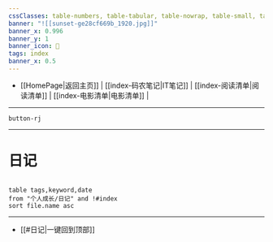 ```yaml
---
cssClasses: table-numbers, table-tabular, table-nowrap, table-small, table-lines, row-lines, col-lines, row-alt, table-max
banner: "![[sunset-ge28cf669b_1920.jpg]]"
banner_x: 0.996
banner_y: 1
banner_icon: 🍋
tags: index
banner_x: 0.5
---
```


- [[HomePage|返回主页]]  | [[index-码农笔记|IT笔记]]  | [[index-阅读清单|阅读清单]] | [[index-电影清单|电影清单]] |
---

`button-rj`

---

# 日记   

```dataview 

table tags,keyword,date
from "个人成长/日记" and !#index
sort file.name asc

```

---
- [[#日记|一键回到顶部]]